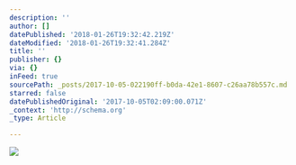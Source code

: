 ```yaml
---
description: ''
author: []
datePublished: '2018-01-26T19:32:42.219Z'
dateModified: '2018-01-26T19:32:41.284Z'
title: ''
publisher: {}
via: {}
inFeed: true
sourcePath: _posts/2017-10-05-022190ff-b0da-42e1-8607-c26aa78b557c.md
starred: false
datePublishedOriginal: '2017-10-05T02:09:00.071Z'
_context: 'http://schema.org'
_type: Article

---
```

![](https://the-grid-user-content.s3-us-west-2.amazonaws.com/17a54e4d-961a-4a0c-89f2-ab3f8436ef62.jpg)